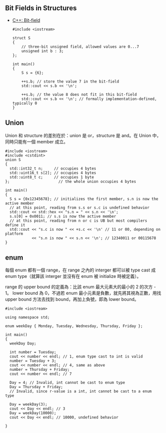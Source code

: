 ## Bit Fields in Structures
- [C++: Bit-field](https://en.cppreference.com/w/cpp/language/bit_field)
  
  
    ```cpp=
    #include <iostream>
  
    struct S
    {
        // three-bit unsigned field, allowed values are 0...7
        unsigned int b : 3;
    };
  
    int main()
    {
        S s = {6};
  
        ++s.b; // store the value 7 in the bit-field
        std::cout << s.b << '\n';
  
        ++s.b; // the value 8 does not fit in this bit-field
        std::cout << s.b << '\n'; // formally implementation-defined, typically 0
    }
    ```
## Union

Union 和 structure 的差別在於：union 是 or，structure 是 and。在 Union 中，同時只能有一個 member 成立。

```cpp=
#include <iostream>
#include <cstdint>
union S
{
  std::int32_t n;     // occupies 4 bytes
  std::uint16_t s[2]; // occupies 4 bytes
  std::uint8_t c;     // occupies 1 byte
};                      // the whole union occupies 4 bytes

int main()
{
  S s = {0x12345678}; // initializes the first member, s.n is now the active member
  // at this point, reading from s.s or s.c is undefined behavior
  std::cout << std::hex << "s.n = " << s.n << '\n';
  s.s[0] = 0x0011; // s.s is now the active member
  // at this point, reading from n or c is UB but most compilers define it
  std::cout << "s.c is now " << +s.c << '\n' // 11 or 00, depending on platform
            << "s.n is now " << s.n << '\n'; // 12340011 or 00115678
}
```
## enum

每個 enum 都有一個 range，在 range 之內的 interger 都可以被 type cast 成 enum type（就算該 interger 並沒有在 enum 被 initialize 時被定義）。

range 的 upper bound 的定義為：比該 enum 最大元素大的最小的 2 的次方 - 1。 lower bound 為 0，不過若 enum 最小元素是負數，就先將其視為正數，用找 upper bound 方法去找到 bound，再加上負號，即為 lower bound。


```cpp=
#include <iostream>

using namespace std;

enum weekDay { Monday, Tuesday, Wednesday, Thursday, Friday };

int main()
{   
  weekDay Day;
  
  int number = Tuesday;
  cout << number << endl; // 1, enum type cast to int is valid
  number = Tuesday + 3; 
  cout << number << endl; // 4, same as above
  number = Thursday + Friday; 
  cout << number << endl; // 7
  
  Day = 4; // Invalid, int cannot be cast to enum type
  Day = Thursday + Friday; 
  // Invalid, since r-value is a int, int cannot be cast to a enum type
  
  Day = weekDay(3);
  cout << Day << endl; // 3
  Day = weekDay(10000);
  cout << Day << endl; // 10000, undefined behavior
  
}
```